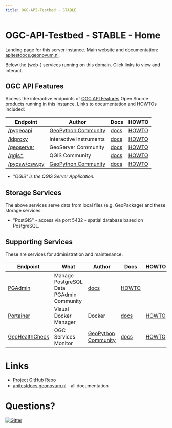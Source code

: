 ```yaml
---
title: OGC-API-Testbed - STABLE
---
```


# OGC-API-Testbed - STABLE - Home

Landing page for this server instance. 
Main website and documentation: [apitestdocs.geonovum.nl](https://apitestdocs.geonovum.nl).
 
Below the (web-) services running on this domain. Click links to view and interact.

## OGC API Features

Access the interactive endpoints of [OGC API Features](https://ogcapi.ogc.org/features/) 
Open Source products running in this instance. Links to documentation and HOWTOs included:

| Endpoint | Author | Docs | HOWTO
| --- | --- | --- | --- 
| [/pygeoapi](/pygeoapi) | [GeoPython Community](https://geopython.github.io/) | [docs](https://docs.pygeoapi.io/en/latest/) | [HOWTO](https://apitestdocs.geonovum.nl/howto/howto_pygeoapi/)  
| [/ldproxy](/ldproxy) | Interactive Instruments | [docs](https://interactive-instruments.github.io/ldproxy/) | [HOWTO](https://apitestdocs.geonovum.nl/howto/howto_ldproxy/)  
| [/geoserver](/geoserver/ogc/features) | GeoServer Community | [docs](https://docs.geoserver.org/latest/en/user/community/ogc-api/index.html) | [HOWTO](https://apitestdocs.geonovum.nl/howto/howto_geoserver/)  
| [/qgis*](/qgis/wfs3) | QGIS Community | [docs](https://www.qgis.org/) | [HOWTO](https://apitestdocs.geonovum.nl/howto/howto_qgis/)  
| [/pycsw/csw.py](/pycsw/csw.py/collections/metadata:main) | [GeoPython Community](https://geopython.github.io/) | [docs](https://docs.pycsw.org/en/latest/index.html) | [HOWTO](https://apitestdocs.geonovum.nl/howto/howto_pycsw/) 


* *"QGIS" is the QGIS Server Application.*

## Storage Services

The above services serve data from local files (e.g. GeoPackage) and these storage services:

* "PostGIS" - access via <server-domain-name> port 5432 - spatial database based on PostgreSQL. 

## Supporting Services

These are services for administration and maintenance.

| Endpoint | What | Author | Docs | HOWTO
| --- | --- | --- | --- | --- 
| [PGAdmin](/pgadmin) | Manage PostgreSQL Data  PGAdmin Community | [docs](https://www.pgadmin.org/) | [HOWTO](https://apitestdocs.geonovum.nl/howto/howto_pgadmin/)  
| [Portainer](/portainer/) | Visual Docker Manager | Docker | [docs](https://www.portainer.io/) | [HOWTO](https://apitestdocs.geonovum.nl/howto/howto_portainer/)  
| [GeoHealthCheck](/ghc) | OGC Services Monitor | [GeoPython Community](https://geopython.github.io)  | [docs](https://geohealthcheck.org) | [HOWTO](https://apitestdocs.geonovum.nl/howto/howto_ghc/)  

# Links

* [Project GitHub Repo](https://github.com/Geonovum/ogc-api-testbed)
* [apitestdocs.geonovum.nl](https://apitestdocs.geonovum.nl) - all documentation


# Questions?

[![Gitter](https://img.shields.io/gitter/room/Geonovum/ogc-api-testbed.svg?style=flat-square)](https://gitter.im/Geonovum/ogc-api-testbed)
